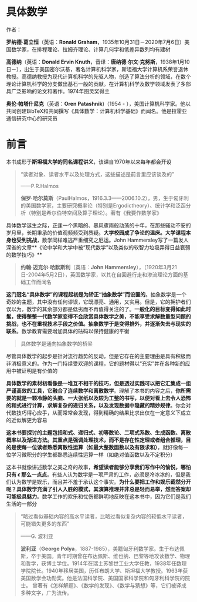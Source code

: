 # 具体数学

作者：

**罗纳德·葛立恒**（英语：**Ronald Graham**，1935年10月31日－2020年7月6日）美国数学家，在排程理论、拉姆齐理论、计算几何学和低差异数列均有建树

**高德纳**（英语：**Donald Ervin Knuth**，音译：**唐纳德·尔文·克努斯**，1938年1月10日－），出生于美国密尔沃基，著名计算机科学家，斯坦福大学计算机系荣誉退休教授。高德纳教授为现代计算机科学的先驱人物，创造了算法分析的领域，在数个理论计算机科学的分支做出基石一般的贡献。在计算机科学及数学领域发表了多部具广泛影响的论文和著作。1974年图灵奖得主

**奥伦·帕塔什尼克**（英语：**Oren Patashnik**)（1954 - ），美国计算机科学家。他以共同创建BibTeX和共同撰写《具体数学：计算机科学基础》而闻名。他是拉霍亚通信研究中心的研究员

# 前言

本书成形于**斯坦福大学的同名课程讲义**，该课自1970年以来每年都会开设

> “读者对象、读者水平以及处理方式，这些描述是前言里应该谈及的”
>
> ——P.R.Halmos
>
> **保罗·哈尔莫斯**（PaulHalmos，1916.3.3——2006.10.2），男，生于匈牙利的美国数学家，主要研究概率论（特别是Ergodictheory）、统计学和泛函分析（特别是希尔伯特空间及算子理论）。著有《我要作数学家》

具体数学诞生之际，正逢一个黑暗的、暴风骤雨般动荡的十年，在那些骚动不安的岁月里，长期秉承的价值观频频受到质疑。**大学校园成了争论的温床。大学课程本身也受到挑战**，数学同样难逃严重细究之厄运。John Hammersley写了一篇发人深省的文章**《论中学和大学中被“现代数学”以及类似的软智力垃圾弄得日益衰弱的数学技巧》**

> **约翰·迈克尔·哈默斯利**（英语：**John Hammersley**），（1920年3月21日-2004年5月2日），英国数学家，以其在自回避行走和渗流理论方面的基础工作而闻名

**这门冠名“具体数学”的课程起初是为矫正“抽象数学”而设置的**。抽象数学是一个奇妙的主题，其中没有任何谬误，它既漂亮、通用，又实用。但是，它的拥护者们误以为，数学的其余部分都是低劣而不再值得关注的了。**一般化的目标变得如此时髦，使得整整一代数学家变得不会欣赏具体数学之美，不能享受求解数量型问题的挑战，也不在重视技术手段之价值。抽象数学于是变得排外，并逐渐失去与现实的联系**。数学教育需要增加具体的砝码以保持健康的平衡

> 具体数学是通向抽象数学的桥梁

尽管具体数学的起步是针对流行趋势的反动，但是它存在的主要理由是具有积极而非消极意义的。作为一门持续受欢迎的课程，它的题材得以“充实”并在各种新的应用中被证明是有价值的

**具体数学的素材初看像是一堆互不相干的技巧，但是透过实践可以把它汇集成一组严谨高效的工具，它融合了连续数学和离散数学**。理解了本书的内容之后，**你所需要的就是一颗冷静的头脑、一大张纸以及较为工整的书写，以便对看上去令人恐怖的和式进行计算，求解复杂的递归关系，以及发现数据中隐藏的精妙规律**。你会对代数技巧得心应手，从而常常会发现，得到精确的结果比求出仅在一定意义下成立的近似解更为容易

**这本书要探讨的主题包括和式、递归式、初等数论、二项式系数、生成函数、离散概率以及渐进方法。其重点是强调处理技术，而不是存在性定理或者组合推理，目的是使每一位读者熟悉离散性运算（如最大整数函数以及有限求和）**，就好像每一位学习微积分的学生都熟悉连续性运算一样（如绝对值函数以及不定积分）

这本书就像讲述数学之美之奇的故事，**希望读者能够分享我们写作中的愉悦，哪怕只有 $\epsilon$ 那么一点点**。有些人认为数学是一项严肃的工作，必须是冷冰冰的，但是我们认为数学是娱乐，而且并不羞于承认这个事实。**为什么要把工作和娱乐截然分开呢？具体数学充满了引人入胜的模式，其演算推理并非总是轻而易举，然而答案却可能极具魅力**。数学工作的欢乐和忧伤都鲜明地反映在这本书中，因为它们是我们生活的一部分

> “略过看似基础内容的高水平读者，比略过看似复杂内容的较低水平读者，可能错失更多的东西”
>
> ——G. 波利亚
>
> **波利亚**（**George Polya**，1887-1985），美籍匈牙利数学家。生于布达佩斯，卒于美国。青年时期曾在布达佩斯、维也纳、巴黎等地攻读数学、物理和哲学，获博士学位。1914年在瑞士苏黎世工业大学任教，1938年任数理学院院长。1940年移居美国，历任布朗大学、斯坦福大学教授。1963年获美国数学会功勋奖。他是法国科学院、美国国家科学院和匈牙利科学院的院士。 曾著有《怎样解题》、《数学的发现》、《数学与猜想》等，它们被译成多种文字，广为流传。